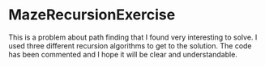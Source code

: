 # MazeRecursionExercise

This is a problem about path finding that I found very interesting to solve.
I used three different recursion algorithms to get to the solution.
The code has been commented and I hope it will be clear and understandable.
